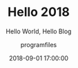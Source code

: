 ---
layout:     post
title:      "Hello 2018"
subtitle:   "Hello World, Hello Blog"
date:       2018-09-01 17:00:00
author:     "programfiles"
header-img: "img/in-post/hello2018.jpg"
tags:
    - 记录
---